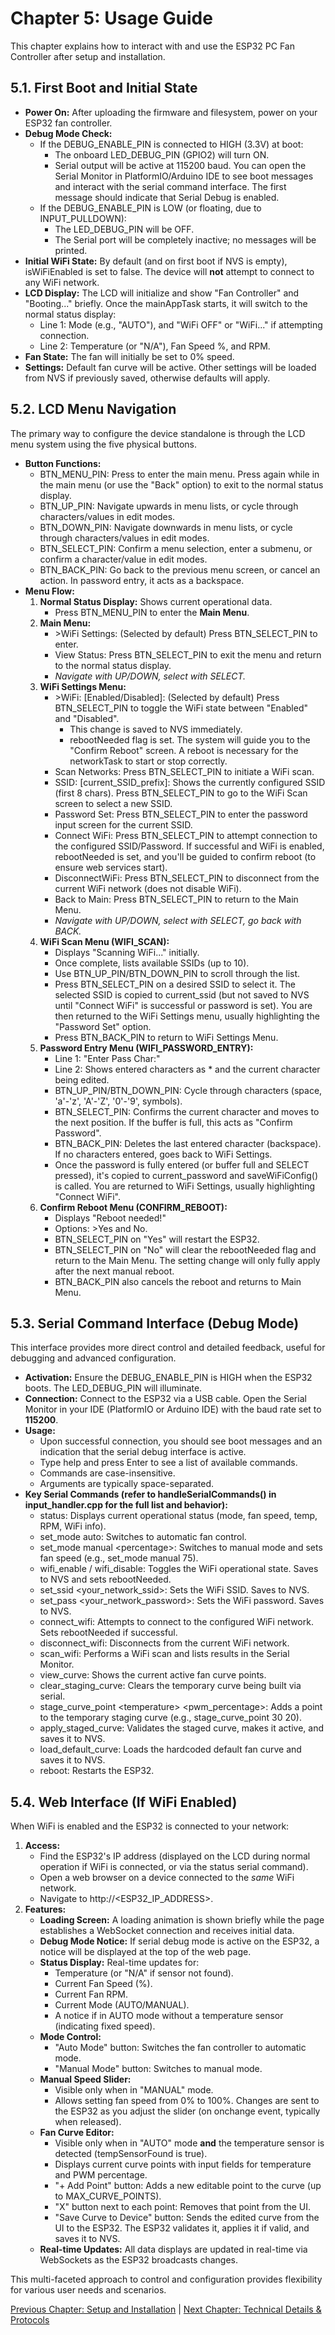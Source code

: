# **Chapter 5: Usage Guide**

This chapter explains how to interact with and use the ESP32 PC Fan Controller after setup and installation.

## **5.1. First Boot and Initial State**

* **Power On:** After uploading the firmware and filesystem, power on your ESP32 fan controller.  
* **Debug Mode Check:**  
  * If the DEBUG\_ENABLE\_PIN is connected to HIGH (3.3V) at boot:  
    * The onboard LED\_DEBUG\_PIN (GPIO2) will turn ON.  
    * Serial output will be active at 115200 baud. You can open the Serial Monitor in PlatformIO/Arduino IDE to see boot messages and interact with the serial command interface. The first message should indicate that Serial Debug is enabled.  
  * If the DEBUG\_ENABLE\_PIN is LOW (or floating, due to INPUT\_PULLDOWN):  
    * The LED\_DEBUG\_PIN will be OFF.  
    * The Serial port will be completely inactive; no messages will be printed.  
* **Initial WiFi State:** By default (and on first boot if NVS is empty), isWiFiEnabled is set to false. The device will **not** attempt to connect to any WiFi network.  
* **LCD Display:** The LCD will initialize and show "Fan Controller" and "Booting..." briefly. Once the mainAppTask starts, it will switch to the normal status display:  
  * Line 1: Mode (e.g., "AUTO"), and "WiFi OFF" or "WiFi..." if attempting connection.  
  * Line 2: Temperature (or "N/A"), Fan Speed %, and RPM.  
* **Fan State:** The fan will initially be set to 0% speed.  
* **Settings:** Default fan curve will be active. Other settings will be loaded from NVS if previously saved, otherwise defaults will apply.

## **5.2. LCD Menu Navigation**

The primary way to configure the device standalone is through the LCD menu system using the five physical buttons.

* **Button Functions:**  
  * BTN\_MENU\_PIN: Press to enter the main menu. Press again while in the main menu (or use the "Back" option) to exit to the normal status display.  
  * BTN\_UP\_PIN: Navigate upwards in menu lists, or cycle through characters/values in edit modes.  
  * BTN\_DOWN\_PIN: Navigate downwards in menu lists, or cycle through characters/values in edit modes.  
  * BTN\_SELECT\_PIN: Confirm a menu selection, enter a submenu, or confirm a character/value in edit modes.  
  * BTN\_BACK\_PIN: Go back to the previous menu screen, or cancel an action. In password entry, it acts as a backspace.  
* **Menu Flow:**  
  1. **Normal Status Display:** Shows current operational data.  
     * Press BTN\_MENU\_PIN to enter the **Main Menu**.  
  2. **Main Menu:**  
     * \>WiFi Settings: (Selected by default) Press BTN\_SELECT\_PIN to enter.  
     * View Status: Press BTN\_SELECT\_PIN to exit the menu and return to the normal status display.  
     * *Navigate with UP/DOWN, select with SELECT.*  
  3. **WiFi Settings Menu:**  
     * \>WiFi: \[Enabled/Disabled\]: (Selected by default) Press BTN\_SELECT\_PIN to toggle the WiFi state between "Enabled" and "Disabled".  
       * This change is saved to NVS immediately.  
       * rebootNeeded flag is set. The system will guide you to the "Confirm Reboot" screen. A reboot is necessary for the networkTask to start or stop correctly.  
     * Scan Networks: Press BTN\_SELECT\_PIN to initiate a WiFi scan.  
     * SSID: \[current\_SSID\_prefix\]: Shows the currently configured SSID (first 8 chars). Press BTN\_SELECT\_PIN to go to the WiFi Scan screen to select a new SSID.  
     * Password Set: Press BTN\_SELECT\_PIN to enter the password input screen for the current SSID.  
     * Connect WiFi: Press BTN\_SELECT\_PIN to attempt connection to the configured SSID/Password. If successful and WiFi is enabled, rebootNeeded is set, and you'll be guided to confirm reboot (to ensure web services start).  
     * DisconnectWiFi: Press BTN\_SELECT\_PIN to disconnect from the current WiFi network (does not disable WiFi).  
     * Back to Main: Press BTN\_SELECT\_PIN to return to the Main Menu.  
     * *Navigate with UP/DOWN, select with SELECT, go back with BACK.*  
  4. **WiFi Scan Menu (WIFI\_SCAN):**  
     * Displays "Scanning WiFi..." initially.  
     * Once complete, lists available SSIDs (up to 10).  
     * Use BTN\_UP\_PIN/BTN\_DOWN\_PIN to scroll through the list.  
     * Press BTN\_SELECT\_PIN on a desired SSID to select it. The selected SSID is copied to current\_ssid (but not saved to NVS until "Connect WiFi" is successful or password is set). You are then returned to the WiFi Settings menu, usually highlighting the "Password Set" option.  
     * Press BTN\_BACK\_PIN to return to WiFi Settings Menu.  
  5. **Password Entry Menu (WIFI\_PASSWORD\_ENTRY):**  
     * Line 1: "Enter Pass Char:"  
     * Line 2: Shows entered characters as \* and the current character being edited.  
     * BTN\_UP\_PIN/BTN\_DOWN\_PIN: Cycle through characters (space, 'a'-'z', 'A'-'Z', '0'-'9', symbols).  
     * BTN\_SELECT\_PIN: Confirms the current character and moves to the next position. If the buffer is full, this acts as "Confirm Password".  
     * BTN\_BACK\_PIN: Deletes the last entered character (backspace). If no characters entered, goes back to WiFi Settings.  
     * Once the password is fully entered (or buffer full and SELECT pressed), it's copied to current\_password and saveWiFiConfig() is called. You are returned to WiFi Settings, usually highlighting "Connect WiFi".  
  6. **Confirm Reboot Menu (CONFIRM\_REBOOT):**  
     * Displays "Reboot needed\!"  
     * Options: \>Yes and No.  
     * BTN\_SELECT\_PIN on "Yes" will restart the ESP32.  
     * BTN\_SELECT\_PIN on "No" will clear the rebootNeeded flag and return to the Main Menu. The setting change will only fully apply after the next manual reboot.  
     * BTN\_BACK\_PIN also cancels the reboot and returns to Main Menu.

## **5.3. Serial Command Interface (Debug Mode)**

This interface provides more direct control and detailed feedback, useful for debugging and advanced configuration.

* **Activation:** Ensure the DEBUG\_ENABLE\_PIN is HIGH when the ESP32 boots. The LED\_DEBUG\_PIN will illuminate.  
* **Connection:** Connect to the ESP32 via a USB cable. Open the Serial Monitor in your IDE (PlatformIO or Arduino IDE) with the baud rate set to **115200**.  
* **Usage:**  
  * Upon successful connection, you should see boot messages and an indication that the serial debug interface is active.  
  * Type help and press Enter to see a list of available commands.  
  * Commands are case-insensitive.  
  * Arguments are typically space-separated.  
* **Key Serial Commands (refer to handleSerialCommands() in input\_handler.cpp for the full list and behavior):**  
  * status: Displays current operational status (mode, fan speed, temp, RPM, WiFi info).  
  * set\_mode auto: Switches to automatic fan control.  
  * set\_mode manual \<percentage\>: Switches to manual mode and sets fan speed (e.g., set\_mode manual 75).  
  * wifi\_enable / wifi\_disable: Toggles the WiFi operational state. Saves to NVS and sets rebootNeeded.  
  * set\_ssid \<your\_network\_ssid\>: Sets the WiFi SSID. Saves to NVS.  
  * set\_pass \<your\_network\_password\>: Sets the WiFi password. Saves to NVS.  
  * connect\_wifi: Attempts to connect to the configured WiFi network. Sets rebootNeeded if successful.  
  * disconnect\_wifi: Disconnects from the current WiFi network.  
  * scan\_wifi: Performs a WiFi scan and lists results in the Serial Monitor.  
  * view\_curve: Shows the current active fan curve points.  
  * clear\_staging\_curve: Clears the temporary curve being built via serial.  
  * stage\_curve\_point \<temperature\> \<pwm\_percentage\>: Adds a point to the temporary staging curve (e.g., stage\_curve\_point 30 20).  
  * apply\_staged\_curve: Validates the staged curve, makes it active, and saves it to NVS.  
  * load\_default\_curve: Loads the hardcoded default fan curve and saves it to NVS.  
  * reboot: Restarts the ESP32.

## **5.4. Web Interface (If WiFi Enabled)**

When WiFi is enabled and the ESP32 is connected to your network:

1. **Access:**  
   * Find the ESP32's IP address (displayed on the LCD during normal operation if WiFi is connected, or via the status serial command).  
   * Open a web browser on a device connected to the *same* WiFi network.  
   * Navigate to http://\<ESP32\_IP\_ADDRESS\>.  
2. **Features:**  
   * **Loading Screen:** A loading animation is shown briefly while the page establishes a WebSocket connection and receives initial data.  
   * **Debug Mode Notice:** If serial debug mode is active on the ESP32, a notice will be displayed at the top of the web page.  
   * **Status Display:** Real-time updates for:  
     * Temperature (or "N/A" if sensor not found).  
     * Current Fan Speed (%).  
     * Current Fan RPM.  
     * Current Mode (AUTO/MANUAL).  
     * A notice if in AUTO mode without a temperature sensor (indicating fixed speed).  
   * **Mode Control:**  
     * "Auto Mode" button: Switches the fan controller to automatic mode.  
     * "Manual Mode" button: Switches to manual mode.  
   * **Manual Speed Slider:**  
     * Visible only when in "MANUAL" mode.  
     * Allows setting fan speed from 0% to 100%. Changes are sent to the ESP32 as you adjust the slider (on onchange event, typically when released).  
   * **Fan Curve Editor:**  
     * Visible only when in "AUTO" mode **and** the temperature sensor is detected (tempSensorFound is true).  
     * Displays current curve points with input fields for temperature and PWM percentage.  
     * "+ Add Point" button: Adds a new editable point to the curve (up to MAX\_CURVE\_POINTS).  
     * "X" button next to each point: Removes that point from the UI.  
     * "Save Curve to Device" button: Sends the edited curve from the UI to the ESP32. The ESP32 validates it, applies it if valid, and saves it to NVS.  
   * **Real-time Updates:** All data displays are updated in real-time via WebSockets as the ESP32 broadcasts changes.

This multi-faceted approach to control and configuration provides flexibility for various user needs and scenarios.

[Previous Chapter: Setup and Installation](04-setup-and-installation.md) | [Next Chapter: Technical Details & Protocols](06-technical-details.md)